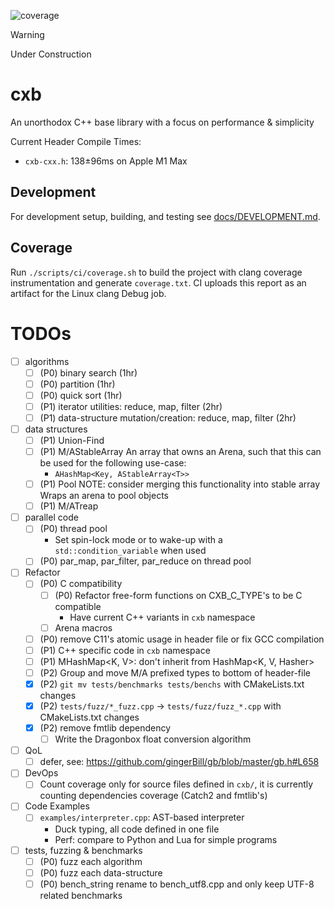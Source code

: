 ![coverage](https://img.shields.io/endpoint?url=https://raw.githubusercontent.com/miguelmartin75/cxb/refs/heads/gh-pages/coverage.json)

> [!WARNING]
> Under Construction

# cxb

An unorthodox C++ base library with a focus on performance & simplicity

Current Header Compile Times:
* `cxb-cxx.h`: 138±96ms on Apple M1 Max

## Development

For development setup, building, and testing see [docs/DEVELOPMENT.md](docs/DEVELOPMENT.md).

## Coverage

Run `./scripts/ci/coverage.sh` to build the project with clang coverage instrumentation and generate `coverage.txt`. CI uploads this report as an artifact for the Linux clang Debug job.

# TODOs
- [ ] algorithms
    - [ ] (P0) binary search (1hr)
    - [ ] (P0) partition (1hr)
    - [ ] (P0) quick sort (1hr)
    - [ ] (P1) iterator utilities: reduce, map, filter (2hr)
    - [ ] (P1) data-structure mutation/creation: reduce, map, filter (2hr)
- [ ] data structures
    - [ ] (P1) Union-Find
    - [ ] (P1) M/AStableArray
        An array that owns an Arena, such that this can be used for the following use-case: 
        - `AHashMap<Key, AStableArray<T>>`
    - [ ] (P1) Pool<T>
        NOTE: consider merging this functionality into stable array
        Wraps an arena to pool objects
    - [ ] (P1) M/ATreap
- [ ] parallel code
    - [ ] (P0) thread pool
         - Set spin-lock mode or to wake-up with a `std::condition_variable` when used
    - [ ] (P0) par_map, par_filter, par_reduce on thread pool
- [ ] Refactor
    - [ ] (P0) C compatibility
        - [ ] (P0) Refactor free-form functions on CXB_C_TYPE's to be C compatible
            - Have current C++ variants in `cxb` namespace
        - [ ] Arena macros
    - [ ] (P0) remove C11's atomic usage in header file or fix GCC compilation
    - [ ] (P1) C++ specific code in `cxb` namespace
    - [ ] (P1) MHashMap<K, V>: don't inherit from HashMap<K, V, Hasher>
    - [ ] (P2) Group and move M/A prefixed types to bottom of header-file
    - [x] (P2) `git mv tests/benchmarks tests/benchs` with CMakeLists.txt changes
    - [x] (P2) `tests/fuzz/*_fuzz.cpp` -> `tests/fuzz/fuzz_*.cpp` with CMakeLists.txt changes
    - [x] (P2) remove fmtlib dependency
        - [ ] Write the Dragonbox float conversion algorithm
- [ ] QoL
    - [ ] defer, see: https://github.com/gingerBill/gb/blob/master/gb.h#L658
- [ ] DevOps
    - [ ] Count coverage only for source files defined in `cxb/`, it is currently counting dependencies coverage (Catch2 and fmtlib's)
- [ ] Code Examples
    - [ ] `examples/interpreter.cpp`: AST-based interpreter 
        - Duck typing, all code defined in one file
        - Perf: compare to Python and Lua for simple programs
- [ ] tests, fuzzing & benchmarks
    - [ ] (P0) fuzz each algorithm
    - [ ] (P0) fuzz each data-structure
    - [ ] (P0) bench_string rename to bench_utf8.cpp and only keep UTF-8 related benchmarks
